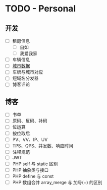 # TODO - Personal 

## 开发

- [ ] 租房信息
    - [ ] 自如
    - [ ] 我爱我家
- [ ] 车辆信息
- [ ] [城市数据](http://www.stats.gov.cn/tjsj/tjbz/tjyqhdmhcxhfdm/)
- [ ] 车牌与城市对应
- [ ] 短域名分发器
- [ ] 博客评论

## 博客

- [ ] 书单
- [ ] 原码、反码、补码
- [ ] 位运算
- [ ] 按位取后
- [ ] PV、VV、IP、UV
- [ ] TPS、QPS、并发数、响应时间
- [ ] 注释规范
- [ ] JWT
- [ ] PHP self 与 static 区别
- [ ] PHP 抽象类与接口
- [ ] PHP define 与 const
- [ ] PHP 数组合并 array_merge 与 加号(+) 的区别
